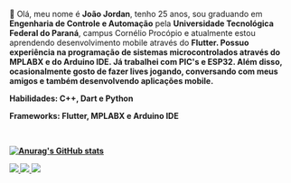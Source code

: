 <p align="left"> 
 🖖 Olá, meu nome é <strong>João Jordan</strong>, tenho 25 anos, sou graduando em <strong>Engenharia de Controle e Automação</strong> pela <strong>Universidade Tecnológica Federal do Paraná</strong>, campus Cornélio Procópio e atualmente estou aprendendo desenvolvimento mobile através do <strong>Flutter<strong>. Possuo experiência na programação de sistemas microcontrolados através do MPLABX e do Arduino IDE. Já trabalhei com PIC's e ESP32. Além disso, ocasionalmente gosto de fazer lives jogando, conversando com meus amigos e também desenvolvendo aplicações mobile.
</p>

<p align="left">
 Habilidades: <strong>C++, Dart e Python</strong>
</p>

<p align="left">
 Frameworks: <strong>Flutter, MPLABX e Arduino IDE</strong>
</p>

<br>

 [![Anurag's GitHub stats](https://github-readme-stats.vercel.app/api?username=joao-jordan)](https://github.com/anuraghazra/github-readme-stats)
<p align="left">
 
  <a href="https://www.linkedin.com/in/joaojordan" alt="Linkedin">
    <img src="https://img.shields.io/badge/-Linkedin-6610F2.svg?style=for-the-badge&logo=Linkedin&logoColor=FFFFFF&link=https://www.linkedin.com/in/joaojordan"/>
  </a>
 
   <a href="https://www.twitch.tv/mtsu0" alt="Twitch">
    <img src="https://img.shields.io/badge/Twitch-6610F2.svg?style=for-the-badge&logo=Twitch&logoColor=FFFFFF&link=https://www.twitch.tv/mtsu0"/>
  </a>
 
 <a href="https://discord.gg/xXSnMq35wh" alt="Discord">
    <img src="https://img.shields.io/badge/Discord-6610F2.svg?style=for-the-badge&logo=discord&logoColor=FFFFFF&link=https://www.twitch.tv/mtsu0"/>
  </a>
 
 
</p>
